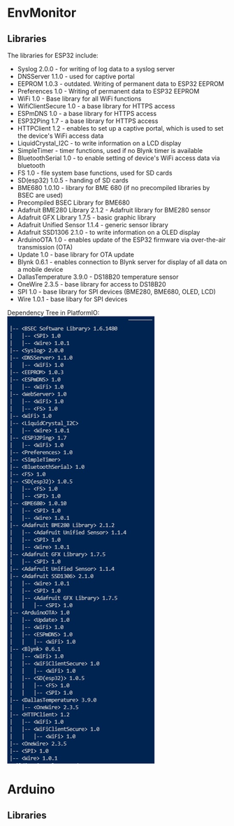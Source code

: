 # EnvMonitor 

## Libraries
The libraries for ESP32 include:
- Syslog 2.0.0 - for writing of log data to a syslog server 
- DNSServer 1.1.0 - used for captive portal
- EEPROM 1.0.3 - outdated. Writing of permanent data to ESP32 EEPROM 
- Preferences 1.0 - Writing of permanent data to ESP32 EEPROM 
- WiFi 1.0 - Base library for all WiFi functions
- WifiClientSecure 1.0 - a base library for HTTPS access
- ESPmDNS 1.0 - a base library for HTTPS access
- ESP32Ping 1.7 - a base library for HTTPS access
- HTTPClient 1.2 - enables to set up a captive portal, which is used to set the device's WiFi access data
- LiquidCrystal_I2C - to write information on a LCD display
- SimpleTimer - timer functions, used if no Blynk timer is available
- BluetoothSerial 1.0 - to enable setting of device's WiFi access data via bluetooth
- FS 1.0 - file system base functions, used for SD cards
- SD(esp32) 1.0.5 - handing of SD cards
- BME680 1.0.10 - library for BME 680 (if no precompiled libraries by BSEC are used)
- Precompiled BSEC Library for BME680
- Adafruit BME280 Library 2.1.2 - Adafruit library for BME280 sensor
- Adafruit GFX Library 1.7.5 - basic graphic library
- Adafruit Unified Sensor 1.1.4 - generic sensor library
- Adafruit SSD1306 2.1.0 - to write information on a OLED display
- ArduinoOTA 1.0 - enables update of the ESP32 firmware via over-the-air transmission (OTA)
- Update 1.0  - base library for OTA update
- Blynk 0.6.1 - enables connection to Blynk server for display of all data on a mobile device
- DallasTemperature 3.9.0 - DS18B20 temperature sensor
- OneWire 2.3.5 - base library for access to DS18B20 
- SPI 1.0 - base library for SPI devices (BME280, BME680, OLED, LCD)
- Wire 1.0.1 - base libary for SPI devices 

Dependency Tree in PlatformIO:
![Libraries](https://github.com/88markus88/EnvMonitor/blob/main/EnovMonitor680-Git/Pictures/librariesForEnvMonitor.jpg)

# Arduino

## Libraries

